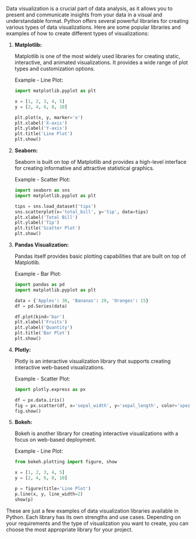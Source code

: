 Data visualization is a crucial part of data analysis, as it allows you to present and communicate insights from your data in a visual and understandable format. Python offers several powerful libraries for creating various types of data visualizations. Here are some popular libraries and examples of how to create different types of visualizations:

1. **Matplotlib:**
   
   Matplotlib is one of the most widely used libraries for creating static, interactive, and animated visualizations. It provides a wide range of plot types and customization options.

   Example - Line Plot:
   ```python
   import matplotlib.pyplot as plt

   x = [1, 2, 3, 4, 5]
   y = [2, 4, 6, 8, 10]

   plt.plot(x, y, marker='o')
   plt.xlabel('X-axis')
   plt.ylabel('Y-axis')
   plt.title('Line Plot')
   plt.show()
   ```

2. **Seaborn:**

   Seaborn is built on top of Matplotlib and provides a high-level interface for creating informative and attractive statistical graphics.

   Example - Scatter Plot:
   ```python
   import seaborn as sns
   import matplotlib.pyplot as plt

   tips = sns.load_dataset('tips')
   sns.scatterplot(x='total_bill', y='tip', data=tips)
   plt.xlabel('Total Bill')
   plt.ylabel('Tip')
   plt.title('Scatter Plot')
   plt.show()
   ```

3. **Pandas Visualization:**

   Pandas itself provides basic plotting capabilities that are built on top of Matplotlib.

   Example - Bar Plot:
   ```python
   import pandas as pd
   import matplotlib.pyplot as plt

   data = {'Apples': 30, 'Bananas': 20, 'Oranges': 15}
   df = pd.Series(data)

   df.plot(kind='bar')
   plt.xlabel('Fruits')
   plt.ylabel('Quantity')
   plt.title('Bar Plot')
   plt.show()
   ```

4. **Plotly:**

   Plotly is an interactive visualization library that supports creating interactive web-based visualizations.

   Example - Scatter Plot:
   ```python
   import plotly.express as px

   df = px.data.iris()
   fig = px.scatter(df, x='sepal_width', y='sepal_length', color='species')
   fig.show()
   ```

5. **Bokeh:**

   Bokeh is another library for creating interactive visualizations with a focus on web-based deployment.

   Example - Line Plot:
   ```python
   from bokeh.plotting import figure, show

   x = [1, 2, 3, 4, 5]
   y = [2, 4, 6, 8, 10]

   p = figure(title='Line Plot')
   p.line(x, y, line_width=2)
   show(p)
   ```

These are just a few examples of data visualization libraries available in Python. Each library has its own strengths and use cases. Depending on your requirements and the type of visualization you want to create, you can choose the most appropriate library for your project.
